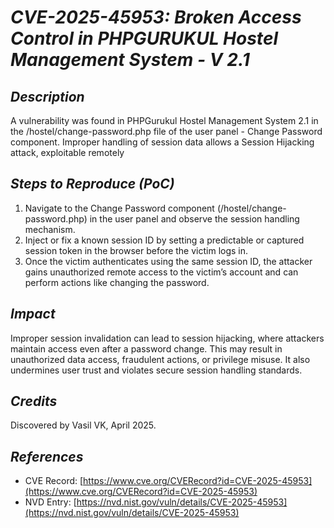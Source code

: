 # *CVE-2025-45953: Broken Access Control in PHPGURUKUL Hostel Management System - V 2.1*

## *Description*

A vulnerability was found in PHPGurukul Hostel Management System 2.1 in the /hostel/change-password.php file of the user panel - Change Password component. Improper handling of session data allows a Session Hijacking attack, exploitable remotely

## *Steps to Reproduce (PoC)*

1. Navigate to the Change Password component (/hostel/change-password.php) in the user panel and observe the session handling mechanism.
2. Inject or fix a known session ID by setting a predictable or captured session token in the browser before the victim logs in.
3. Once the victim authenticates using the same session ID, the attacker gains unauthorized remote access to the victim’s account and can perform actions like changing the password.

## *Impact*

Improper session invalidation can lead to session hijacking, where attackers maintain access even after a password change. This may result in unauthorized data access, fraudulent actions, or privilege misuse. It also undermines user trust and violates secure session handling standards.

## *Credits*

Discovered by Vasil VK, April 2025.

## *References*

- CVE Record: [https://www.cve.org/CVERecord?id=CVE-2025-45953](https://www.cve.org/CVERecord?id=CVE-2025-45953)
- NVD Entry: [https://nvd.nist.gov/vuln/details/CVE-2025-45953](https://nvd.nist.gov/vuln/details/CVE-2025-45953)